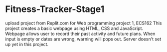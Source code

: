 # Fitness-Tracker-Stage1
upload project from Replit.com for Web programming project 1, ECS162
This project creates a basic webpage using HTML, CSS and JavaScript. 
Webpage allows user to record their past activity and future plans. When input is empty or dates are wrong, warning will pops out. Server doesn't set up yet in this project.
